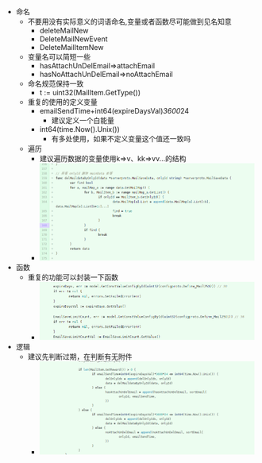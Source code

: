 - 命名
	- 不要用没有实际意义的词语命名,变量或者函数尽可能做到见名知意
		- deleteMailNew
		- DeleteMailNewEvent
		- DeleteMailItemNew
	- 变量名可以简短一些
		- hasAttachUnDelEmail=>attachEmail
		- hasNoAttachUnDelEmail=>noAttachEmail
	- 命名规范保持一致
		- t := uint32(MailItem.GetType())
	- 重复的使用的定义变量
		- emailSendTime+int64(expireDaysVal)*3600*24
			- 建议定义一个白能量
		- int64(time.Now().Unix())
			- 有多处使用，如果不定义变量这个值还一致吗
	- 遍历
		- 建议遍历数据的变量使用k=>v、kk=>vv...的结构
		- ![image.png](../assets/image_1686188866633_0.png)
- 函数
	- 重复的功能可以封装一下函数
		- ![image.png](../assets/image_1686187755578_0.png)
- 逻辑
	- 建议先判断过期，在判断有无附件
		- ![image.png](../assets/image_1686190114531_0.png)
